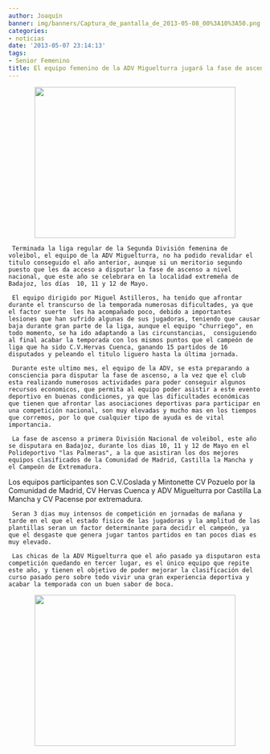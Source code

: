 ```yaml
---
author: Joaquín
banner: img/banners/Captura_de_pantalla_de_2013-05-08_00%3A10%3A50.png
categories:
- noticias
date: '2013-05-07 23:14:13'
tags:
- Senior Femenino
title: El equipo femenino de la ADV Miguelturra jugará la fase de ascenso a 1ª Nacional
---
```


<center>
<img src="http://www.advmiguelturra.org/img/banners/Captura%20de%20pantalla%20de%202013-05-08%2000%3A09%3A10.png" height="300" width="400"/> </center>   


     Terminada la liga regular de la Segunda División femenina de voleibol, el equipo de la ADV Miguelturra, no ha podido revalidar el titulo conseguido el año anterior, aunque si un meritorio segundo puesto que les da acceso a disputar la fase de ascenso a nivel nacional, que este año se celebrara en la localidad extremeña de Badajoz, los días  10, 11 y 12 de Mayo.

     El equipo dirigido por Miguel Astilleros, ha tenido que afrontar durante el transcurso de la temporada numerosas dificultades, ya que el factor suerte  les ha acompañado poco, debido a importantes lesiones que han sufrido algunas de sus jugadoras, teniendo que causar baja durante gran parte de la liga, aunque el equipo "churriego", en todo momento, se ha ido adaptando a las circunstancias,  consiguiendo al final acabar la temporada con los mismos puntos que el campeón de liga que ha sido C.V.Hervas Cuenca, ganando 15 partidos de 16 disputados y peleando el titulo liguero hasta la última jornada.

     Durante este ultimo mes, el equipo de la ADV, se esta preparando a consciencia para disputar la fase de ascenso, a la vez que el club esta realizando numerosos actividades para poder conseguir algunos recursos economicos, que permita al equipo poder asistir a este evento deportivo en buenas condiciones, ya que las dificultades económicas que tienen que afrontar las asociaciones deportivas para participar en una competición nacional, son muy elevadas y mucho mas en los tiempos que corremos, por lo que cualquier tipo de ayuda es de vital importancia.

     La fase de ascenso a primera División Nacional de voleibol, este año se disputara en Badajoz, durante los dias 10, 11 y 12 de Mayo en el Polideportivo "las Palmeras", a la que asistiran los dos mejores equipos clasificados de la Comunidad de Madrid, Castilla la Mancha y el Campeón de Extremadura.
Los equipos participantes son C.V.Coslada y Mintonette CV Pozuelo por la Comunidad de Madrid, CV Hervas Cuenca y ADV Miguelturra por Castilla La Mancha y CV Pacense por extremadura.

     Seran 3 dias muy intensos de competición en jornadas de mañana y tarde en el que el estado fisico de las jugadoras y la amplitud de las plantillas seran un factor determinante para decidir el campeón, ya que el desgaste que genera jugar tantos partidos en tan pocos dias es muy elevado.

     Las chicas de la ADV Miguelturra que el año pasado ya disputaron esta competición quedando en tercer lugar, es el único equipo que repite este año, y tienen el objetivo de poder mejorar la clasificación del curso pasado pero sobre todo vivir una gran experiencia deportiva y acabar la temporada con un buen sabor de boca. 

<center>
<img src="http://www.advmiguelturra.org/img/banners/Captura%20de%20pantalla%20de%202013-05-08%2000%3A10%3A50.png" height="300" width="400"/> </center>

